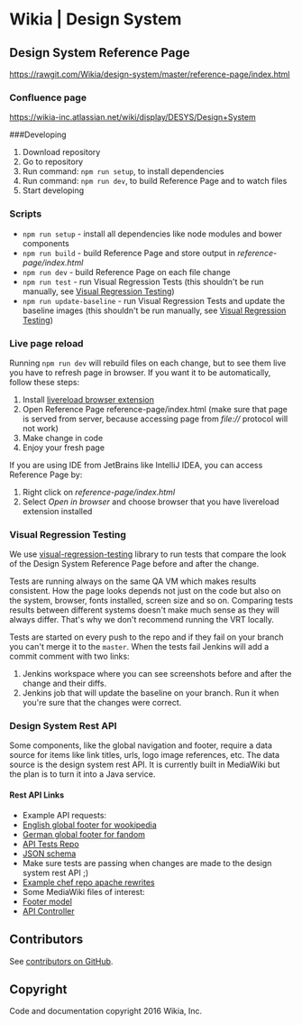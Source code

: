 # Wikia | Design System

## Design System Reference Page
https://rawgit.com/Wikia/design-system/master/reference-page/index.html

### Confluence page
https://wikia-inc.atlassian.net/wiki/display/DESYS/Design+System

###Developing

1. Download repository
1. Go to repository
1. Run command: `npm run setup`, to install dependencies
1. Run command: `npm run dev`, to build Reference Page and to watch files
1. Start developing

### Scripts

- `npm run setup` - install all dependencies like node modules and bower components
- `npm run build` - build Reference Page and store output in *reference-page/index.html*
- `npm run dev` - build Reference Page on each file change
- `npm run test` - run Visual Regression Tests (this shouldn't be run manually, see [Visual Regression Testing](#visual-regression-testing))
- `npm run update-baseline` - run Visual Regression Tests and update the baseline images (this shouldn't be run manually, see [Visual Regression Testing](#visual-regression-testing))

### Live page reload

Running `npm run dev` will rebuild files on each change, but to see them live you have to refresh page in browser.
If you want it to be automatically, follow these steps:

1. Install [livereload browser extension](http://livereload.com/extensions/)
1. Open Reference Page reference-page/index.html (make sure that page is served from server, because accessing page from *file://* protocol will not work)
1. Make change in code
1. Enjoy your fresh page

If you are using IDE from JetBrains like IntelliJ IDEA, you can access Reference Page by:

1. Right click on *reference-page/index.html*
1. Select *Open in browser* and choose browser that you have livereload extension installed

### Visual Regression Testing

We use [visual-regression-testing](https://github.com/Wikia/visual-regression-testing) library to run tests that compare the look of the Design System Reference Page before and after the change.

Tests are running always on the same QA VM which makes results consistent. How the page looks depends not just on the code but also on the system, browser, fonts installed, screen size and so on. Comparing tests results between different systems doesn't make much sense as they will always differ. That's why we don't recommend running the VRT locally.

Tests are started on every push to the repo and if they fail on your branch you can't merge it to the `master`. When the tests fail Jenkins will add a commit comment with two links:

1. Jenkins workspace where you can see screenshots before and after the change and their diffs.
1. Jenkins job that will update the baseline on your branch. Run it when you're sure that the changes were correct.

### Design System Rest API

Some components, like the global navigation and footer, require a data source for items like link titles, urls, logo image references, etc. The data source is the design system rest API. It is currently built in MediaWiki but the plan is to turn it into a Java service. 

#### Rest API Links
* Example API requests: 
 * [English global footer for wookipedia](http://www.wikia.com/api/v1/design-system/wikis/147/en/global-footer)
 * [German global footer for fandom](http://www.wikia.com/api/v1/design-system/fandoms/1/de/global-navigation)
* [API Tests Repo](https://github.com/Wikia/api-tests)
 * [JSON schema](https://github.com/Wikia/api-tests/blob/master/apitests/DesignSystem/wds_schema.py)
 * Make sure tests are passing when changes are made to the design system rest API ;)
* [Example chef repo apache rewrites](https://github.com/Wikia/chef-repo/blob/ee56a97982b76cdc8d0c1543227492d3f252f10f/cookbooks/apache/templates/default/rewritesShort-fpm.conf.erb#L165)
* Some MediaWiki files of interest: 
 * [Footer model](https://github.com/Wikia/app/blob/8a5d246998f8dfc98f422eb30d345e29b9f78d82/includes/wikia/models/DesignSystemGlobalFooterModel.class.php)
 * [API Controller](https://github.com/Wikia/app/blob/8a5d246998f8dfc98f422eb30d345e29b9f78d82/includes/wikia/api/DesignSystemApiController.class.php)

## Contributors
See [contributors on GitHub](https://github.com/Wikia/design-system/graphs/contributors).

## Copyright
Code and documentation copyright 2016 Wikia, Inc.
